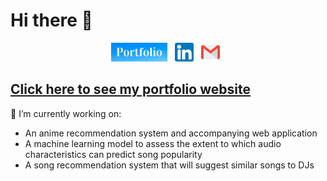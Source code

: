 # Hi there 👋

<!-- <p align='left'>
<a href="https://tnaing.app"><img height="30" src="https://github.com/naingthet/naingthet/blob/main/images/portfolio.svg"></a>&nbsp;&nbsp;
</p> -->

<p align='center'>
<a href="https://tnaing.app"><img height="30" src="https://github.com/naingthet/naingthet/blob/main/images/portfolio.png"></a>&nbsp;&nbsp;
<a href="https://www.linkedin.com/in/thet-naing/"><img height="30" src="https://github.com/naingthet/naingthet/blob/main/images/linkedin.png"></a>&nbsp;&nbsp;
<a href="naing.thet97@gmail.com"><img height="30" src="https://github.com/naingthet/naingthet/blob/main/images/email.png"></a>&nbsp;&nbsp;
</p>

## [Click here to see my portfolio website](https://naingthet.github.io/)


🔭 I’m currently working on:
- An anime recommendation system and accompanying web application
- A machine learning model to assess the extent to which audio characteristics can predict song popularity
- A song recommendation system that will suggest similar songs to DJs


<!--
- 🌱 I’m currently learning ...
- 👯 I’m looking to collaborate on ...
- 🤔 I’m looking for help with ...
- 💬 Ask me about ...
- 📫 How to reach me: ...
- 😄 Pronouns: ...
- ⚡ Fun fact: ...
-->
